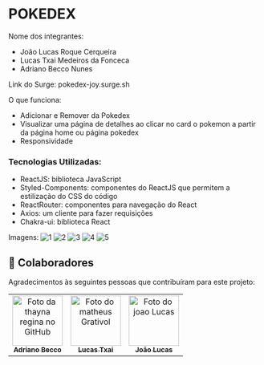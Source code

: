 # POKEDEX 

Nome dos integrantes: 
- João Lucas Roque Cerqueira
- Lucas Txai Medeiros da Fonceca
- Adriano Becco Nunes

Link do Surge: pokedex-joy.surge.sh

O que funciona:
- Adicionar e Remover da Pokedex
- Visualizar uma página de detalhes ao clicar no card o pokemon a partir da página home ou página pokedex
- Responsividade

<h3>Tecnologias Utilizadas:</h3>

* ReactJS: biblioteca JavaScript 
* Styled-Components: componentes do ReactJS que permitem a estilização do CSS do código 
* ReactRouter: componentes para navegação do React 
* Axios: um cliente para fazer requisições 
* Chakra-ui: biblioteca React 
 
Imagens:
![1](https://user-images.githubusercontent.com/89319592/153751678-081b7297-b2d3-419c-8776-3689f12e7493.png)
![2](https://user-images.githubusercontent.com/89319592/153751679-2b80dadc-cf6b-47ea-b9d5-b3b289fa9379.png)
![3](https://user-images.githubusercontent.com/89319592/153751680-ac24bd7e-24c5-43dd-84d8-b8ea4af087fb.png)
![4](https://user-images.githubusercontent.com/89319592/153751681-8b4f5736-162e-45be-81a5-fa1254c442f1.png)
![5](https://user-images.githubusercontent.com/89319592/153751684-4405ca7f-dfde-4919-8286-d04645bfad3a.png)


## 🤝 Colaboradores

Agradecimentos às seguintes pessoas que contribuíram para este projeto:

<table>
  <tr>
    <td align="center">
      <a href="https://github.com/adrianobnunes">
        <img src="https://avatars.githubusercontent.com/u/76850033?v=4" width="100px;" alt="Foto da thayna regina no GitHub"/><br>
        <sub>
          <b>Adriano Becco</b>
        </sub>
      </a>
    </td>
    <td align="center">
      <a href="https://github.com/LTxai">
        <img src="https://avatars.githubusercontent.com/u/81376256?v=4" width="100px;" alt="Foto do matheus Grativol"/><br>
        <sub>
          <b>Lucas Txai</b>
        </sub>
      </a>
    </td>
    <td align="center">
      <a href="https://github.com/jaolucas7">
        <img src="https://avatars.githubusercontent.com/u/89319592?v=4" width="100px;" alt="Foto do joao Lucas"/><br>
        <sub>
          <b>João Lucas</b>
        </sub>
      </a>
    </td>
  </tr>
</table>
